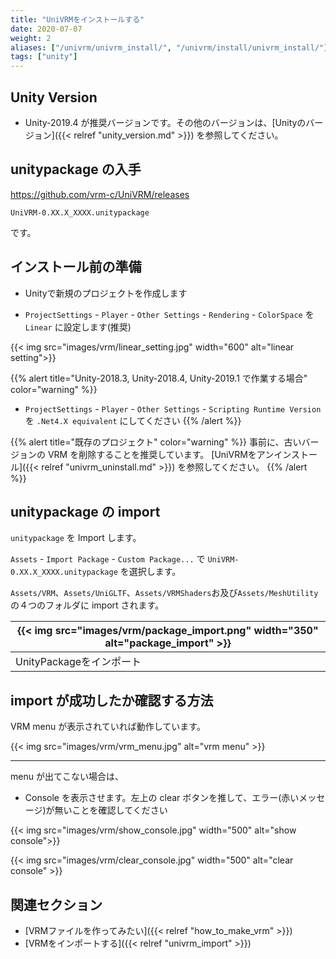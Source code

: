 ```yaml
---
title: "UniVRMをインストールする"
date: 2020-07-07
weight: 2
aliases: ["/univrm/univrm_install/", "/univrm/install/univrm_install/"]
tags: ["unity"]
---
```


## Unity Version

* Unity-2019.4 が推奨バージョンです。その他のバージョンは、[Unityのバージョン]({{< relref "unity_version.md" >}}) を参照してください。

## unitypackage の入手

https://github.com/vrm-c/UniVRM/releases

`UniVRM-0.XX.X_XXXX.unitypackage`

です。

## インストール前の準備

* Unityで新規のプロジェクトを作成します

* `ProjectSettings` - `Player` - `Other Settings` - `Rendering` - `ColorSpace` を `Linear` に設定します(推奨)

{{< img src="images/vrm/linear_setting.jpg" width="600" alt="linear setting">}}

{{% alert title="Unity-2018.3, Unity-2018.4, Unity-2019.1 で作業する場合" color="warning" %}}

* `ProjectSettings` - `Player` - `Other Settings` - `Scripting Runtime Version` を `.Net4.X equivalent` にしてください
{{% /alert %}}

{{% alert title="既存のプロジェクト" color="warning" %}}
事前に、古いバージョンの VRM を削除することを推奨しています。
[UniVRMをアンインストール]({{< relref "univrm_uninstall.md" >}}) を参照してください。
{{% /alert %}}


## unitypackage の import

`unitypackage` を Import します。

`Assets` - `Import Package` - `Custom Package...` で `UniVRM-0.XX.X_XXXX.unitypackage` を選択します。

`Assets/VRM`、`Assets/UniGLTF`、`Assets/VRMShaders`お及び`Assets/MeshUtility` の４つのフォルダに import されます。

|{{< img src="images/vrm/package_import.png" width="350" alt="package_import" >}}|
|-----|
|UnityPackageをインポート|

## import が成功したか確認する方法

VRM menu が表示されていれば動作しています。

{{< img src="images/vrm/vrm_menu.jpg" alt="vrm menu" >}}
<hr>

menu が出てこない場合は、

* Console を表示させます。左上の clear ボタンを推して、エラー(赤いメッセージ)が無いことを確認してください

{{< img src="images/vrm/show_console.jpg"  width="500" alt="show console">}}

{{< img src="images/vrm/clear_console.jpg" width="500" alt="clear console" >}}

## 関連セクション

- [VRMファイルを作ってみたい]({{< relref "how_to_make_vrm" >}})
- [VRMをインポートする]({{< relref "univrm_import" >}})
